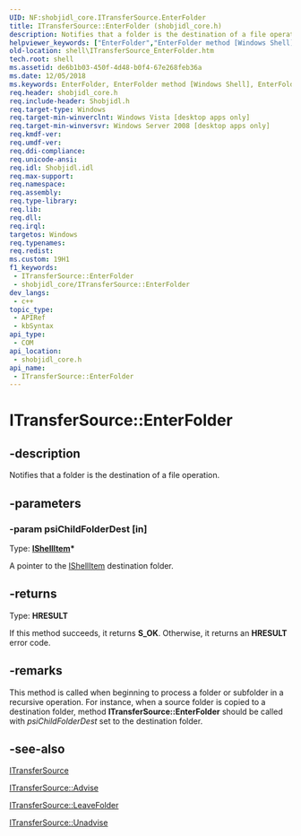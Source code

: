 ```yaml
---
UID: NF:shobjidl_core.ITransferSource.EnterFolder
title: ITransferSource::EnterFolder (shobjidl_core.h)
description: Notifies that a folder is the destination of a file operation.
helpviewer_keywords: ["EnterFolder","EnterFolder method [Windows Shell]","EnterFolder method [Windows Shell]","ITransferSource interface","ITransferSource interface [Windows Shell]","EnterFolder method","ITransferSource.EnterFolder","ITransferSource::EnterFolder","_shell_ITransferSource_EnterFolder","shell.ITransferSource_EnterFolder","shobjidl_core/ITransferSource::EnterFolder"]
old-location: shell\ITransferSource_EnterFolder.htm
tech.root: shell
ms.assetid: de6b1b03-450f-4d48-b0f4-67e268feb36a
ms.date: 12/05/2018
ms.keywords: EnterFolder, EnterFolder method [Windows Shell], EnterFolder method [Windows Shell],ITransferSource interface, ITransferSource interface [Windows Shell],EnterFolder method, ITransferSource.EnterFolder, ITransferSource::EnterFolder, _shell_ITransferSource_EnterFolder, shell.ITransferSource_EnterFolder, shobjidl_core/ITransferSource::EnterFolder
req.header: shobjidl_core.h
req.include-header: Shobjidl.h
req.target-type: Windows
req.target-min-winverclnt: Windows Vista [desktop apps only]
req.target-min-winversvr: Windows Server 2008 [desktop apps only]
req.kmdf-ver: 
req.umdf-ver: 
req.ddi-compliance: 
req.unicode-ansi: 
req.idl: Shobjidl.idl
req.max-support: 
req.namespace: 
req.assembly: 
req.type-library: 
req.lib: 
req.dll: 
req.irql: 
targetos: Windows
req.typenames: 
req.redist: 
ms.custom: 19H1
f1_keywords:
 - ITransferSource::EnterFolder
 - shobjidl_core/ITransferSource::EnterFolder
dev_langs:
 - c++
topic_type:
 - APIRef
 - kbSyntax
api_type:
 - COM
api_location:
 - shobjidl_core.h
api_name:
 - ITransferSource::EnterFolder
---
```


# ITransferSource::EnterFolder


## -description

Notifies that a folder is the destination of a file operation.

## -parameters

### -param psiChildFolderDest [in]

Type: <b><a href="/windows/desktop/api/shobjidl_core/nn-shobjidl_core-ishellitem">IShellItem</a>*</b>

A pointer to the <a href="/windows/desktop/api/shobjidl_core/nn-shobjidl_core-ishellitem">IShellItem</a> destination folder.

## -returns

Type: <b>HRESULT</b>

If this method succeeds, it returns <b xmlns:loc="http://microsoft.com/wdcml/l10n">S_OK</b>. Otherwise, it returns an <b xmlns:loc="http://microsoft.com/wdcml/l10n">HRESULT</b> error code.

## -remarks

 This method is called when beginning to process a folder or subfolder in a recursive operation. For instance, when a source folder is copied to a destination folder, method <b>ITransferSource::EnterFolder</b> should be called with <i>psiChildFolderDest</i> set to the destination folder.

## -see-also

<a href="/windows/desktop/api/shobjidl_core/nn-shobjidl_core-itransfersource">ITransferSource</a>



<a href="/windows/desktop/api/shobjidl_core/nf-shobjidl_core-itransfersource-advise">ITransferSource::Advise</a>



<a href="/windows/desktop/api/shobjidl_core/nf-shobjidl_core-itransfersource-leavefolder">ITransferSource::LeaveFolder</a>



<a href="/windows/desktop/api/shobjidl_core/nf-shobjidl_core-itransfersource-unadvise">ITransferSource::Unadvise</a>

